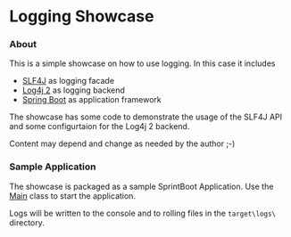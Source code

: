 # Logging Showcase

### About
This is a simple showcase on how to use logging. In this case it includes
* [SLF4J](https://www.slf4j.org/) as logging facade
* [Log4j 2](https://logging.apache.org/log4j/2.x/) as logging backend
* [Spring Boot](https://docs.spring.io/spring-boot/docs/2.1.0.RELEASE/reference/htmlsingle/) as application framework

The showcase has some code to demonstrate the usage of the SLF4J API and some configurtaion 
for the Log4j 2 backend.

Content may depend and change as needed by the author ;-)

### Sample Application

The showcase is packaged as a sample SprintBoot Application. Use the [Main](src/main/java/de/frvabe/logging/showcase/Main.java) 
class to start the application.

Logs will be written to the console and to rolling files in the `target\logs\` directory.
